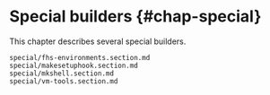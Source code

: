 # Special builders {#chap-special}

This chapter describes several special builders.

```{=include=} sections
special/fhs-environments.section.md
special/makesetuphook.section.md
special/mkshell.section.md
special/vm-tools.section.md
```
